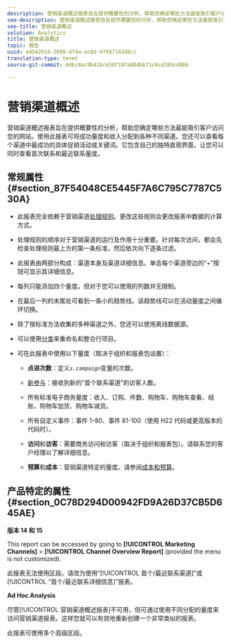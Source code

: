 ```yaml
---
description: 营销渠道概述报表旨在提供概要性的分析，帮助您确定哪些方法最能吸引客户访问您的网站。使用此报表可将成功量度和收入分配到各种不同渠道。您还可以查看每个渠道中最成功的具体促销活动或关键词。它包含自己的独特直观界面，让您可以同时查看首次联系和最近联系量度。
seo-description: 营销渠道概述报表旨在提供概要性的分析，帮助您确定哪些方法最能吸引客户访问您的网站。使用此报表可将成功量度和收入分配到各种不同渠道。您还可以查看每个渠道中最成功的具体促销活动或关键词。它包含自己的独特直观界面，让您可以同时查看首次联系和最近联系量度。
seo-title: 营销渠道概述
solution: Analytics
title: 营销渠道概述
topic: 报告
uuid: e4542014-2098-4f4a-ac0d-97587182d6cc
translation-type: tm+mt
source-git-commit: 0dbc8ac9b416ce50f197a884bb71c6cd389cd0bb

---
```



# 营销渠道概述

营销渠道概述报表旨在提供概要性的分析，帮助您确定哪些方法最能吸引客户访问您的网站。使用此报表可将成功量度和收入分配到各种不同渠道。您还可以查看每个渠道中最成功的具体促销活动或关键词。它包含自己的独特直观界面，让您可以同时查看首次联系和最近联系量度。

## 常规属性 {#section_87F54048CE5445F7A6C795C7787C530A}

* 此报表完全依赖于营销渠道[处理规则](https://marketing.adobe.com/resources/help/en_US/mchannel/c_channels_rules.html)。更改这些规则会更改报表中数据的计算方式。
* 处理规则的顺序对于营销渠道的运行及作用十分重要。针对每次访问，都会先检查处理规则最上方的第一条标准，然后依次向下逐条过滤。
* 此报表由两部分构成：渠道本身及渠道详细信息。单击每个渠道旁边的“+”按钮可显示其详细信息。
* 每列只能添加四个量度。但对于您可以使用的列数并无限制。
* 在最后一列的末尾处可看到一条小的趋势线。该趋势线可以在活动量度之间循环切换。
* 除了按标准方法收集的多种渠道之外，您还可以使用离线数据源。
* 可以使用[分类](https://marketing.adobe.com/resources/help/en_US/mchannel/t_classifications.html)来重命名和整合行项目。
* 可在此报表中使用以下量度（取决于组织和报表包设置）：

   * **点进次数**：定义&#x200B;*`s.campaign`*&#x200B;变量的次数。

   * [新参与](https://marketing.adobe.com/resources/help/en_US/mchannel/t_visitor_engagement.html)：接收到新的“首个联系渠道”的访客人数。
   * 所有标准电子商务量度：收入、订购、件数、购物车、购物车查看、结账、购物车加货、购物车减货。
   * 所有自定义事件：事件 1-80、事件 81-100（使用 H22 代码或更高版本的代码时）。
   * **访问**&#x200B;和&#x200B;**访客**：需要商务访问和访客（取决于组织和报表包）。请联系您的客户经理以了解详细信息。

   * **预算**&#x200B;和&#x200B;**成本**：营销渠道特定的量度。请参阅[成本和预算](https://marketing.adobe.com/resources/help/en_US/mchannel/c_overview_budget.html)。

## 产品特定的属性 {#section_0C78D294D00942FD9A26D37CB5D645AE}

**版本 14 和 15**

This report can be accessed by going to **[!UICONTROL Marketing Channels]** &gt; **[!UICONTROL Channel Overview Report]** (provided the menu is not customized).

此报表无法使用区段，请改为使用“[!UICONTROL 首个/最近联系渠道]”或[!UICONTROL “首个/最近联系详细信息]”报表。

**Ad Hoc Analysis**

尽管[!UICONTROL 营销渠道概述报表]不可用，但可通过使用不同分配的量度来访问营销渠道报表。这样您就可以有效地重新创建一个非常类似的报表。

此报表可使用多个高级区段。
